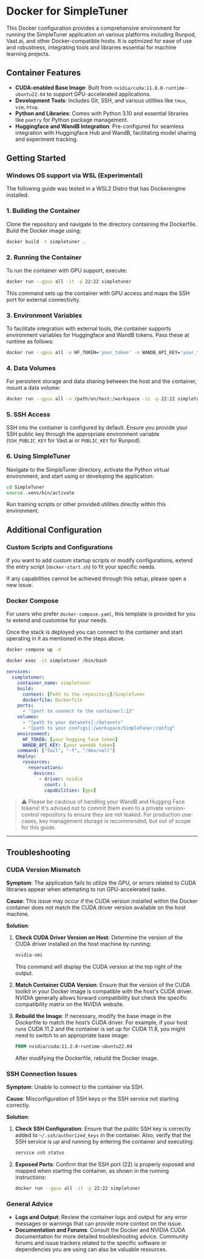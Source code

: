 # Docker for SimpleTuner

This Docker configuration provides a comprehensive environment for running the SimpleTuner application on various platforms including Runpod, Vast.ai, and other Docker-compatible hosts. It is optimized for ease of use and robustness, integrating tools and libraries essential for machine learning projects.

## Container Features

- **CUDA-enabled Base Image**: Built from `nvidia/cuda:11.8.0-runtime-ubuntu22.04` to support GPU-accelerated applications.
- **Development Tools**: Includes Git, SSH, and various utilities like `tmux`, `vim`, `htop`.
- **Python and Libraries**: Comes with Python 3.10 and essential libraries like `poetry` for Python package management.
- **Huggingface and WandB Integration**: Pre-configured for seamless integration with Huggingface Hub and WandB, facilitating model sharing and experiment tracking.

## Getting Started

### Windows OS support via WSL (Experimental)

The following guide was tested in a WSL2 Distro that has Dockerengine installed.


### 1. Building the Container

Clone the repository and navigate to the directory containing the Dockerfile. Build the Docker image using:

```bash
docker build -t simpletuner .
```

### 2. Running the Container

To run the container with GPU support, execute:

```bash
docker run --gpus all -it -p 22:22 simpletuner
```

This command sets up the container with GPU access and maps the SSH port for external connectivity.

### 3. Environment Variables

To facilitate integration with external tools, the container supports environment variables for Huggingface and WandB tokens. Pass these at runtime as follows:

```bash
docker run --gpus all -e HF_TOKEN='your_token' -e WANDB_API_KEY='your_token' -it -p 22:22 simpletuner
```

### 4. Data Volumes

For persistent storage and data sharing between the host and the container, mount a data volume:

```bash
docker run --gpus all -v /path/on/host:/workspace -it -p 22:22 simpletuner
```

### 5. SSH Access

SSH into the container is configured by default. Ensure you provide your SSH public key through the appropriate environment variable (`SSH_PUBLIC_KEY` for Vast.ai or `PUBLIC_KEY` for Runpod).

### 6. Using SimpleTuner

Navigate to the SimpleTuner directory, activate the Python virtual environment, and start using or developing the application:

```bash
cd SimpleTuner
source .venv/bin/activate
```

Run training scripts or other provided utilities directly within this environment.

## Additional Configuration

### Custom Scripts and Configurations

If you want to add custom startup scripts or modify configurations, extend the entry script (`docker-start.sh`) to fit your specific needs.

If any capabilities cannot be achieved through this setup, please open a new issue.

### Docker Compose

For users who prefer `docker-compose.yaml`, this template is provided for you to extend and customise for your needs.

Once the stack is deployed you can connect to the container and start operating in it as mentioned in the steps above.

```bash
docker compose up -d

docker exec -it simpletuner /bin/bash
```

```docker-compose.yaml
services:
  simpletuner:
    container_name: simpletuner
    build:
      context: [Path to the repository]/SimpleTuner
      dockerfile: Dockerfile
    ports:
      - "[port to connect to the container]:22"
    volumes:
      - "[path to your datasets]:/datasets"
      - "[path to your configs]:/workspace/SimpleTuner/config"
    environment:
      HF_TOKEN: [your hugging face token]
      WANDB_API_KEY: [your wanddb token]
    command: ["tail", "-f", "/dev/null"]
    deploy:
      resources:
        reservations:
          devices:
            - driver: nvidia
              count: 1
              capabilities: [gpu]
```

> ⚠️ Please be cautious of handling your WandB and Hugging Face tokens! It's advised not to commit them even to a private version-control repository to ensure they are not leaked. For production use-cases, key management storage is recommended, but out of scope for this guide.
---

## Troubleshooting

### CUDA Version Mismatch

**Symptom**: The application fails to utilize the GPU, or errors related to CUDA libraries appear when attempting to run GPU-accelerated tasks.

**Cause**: This issue may occur if the CUDA version installed within the Docker container does not match the CUDA driver version available on the host machine.

**Solution**:
1. **Check CUDA Driver Version on Host**: Determine the version of the CUDA driver installed on the host machine by running:
   ```bash
   nvidia-smi
   ```
   This command will display the CUDA version at the top right of the output.

2. **Match Container CUDA Version**: Ensure that the version of the CUDA toolkit in your Docker image is compatible with the host's CUDA driver. NVIDIA generally allows forward compatibility but check the specific compatibility matrix on the NVIDIA website.

3. **Rebuild the Image**: If necessary, modify the base image in the Dockerfile to match the host’s CUDA driver. For example, if your host runs CUDA 11.2 and the container is set up for CUDA 11.8, you might need to switch to an appropriate base image:
   ```Dockerfile
   FROM nvidia/cuda:11.2.0-runtime-ubuntu22.04
   ```
   After modifying the Dockerfile, rebuild the Docker image.

### SSH Connection Issues

**Symptom**: Unable to connect to the container via SSH.

**Cause**: Misconfiguration of SSH keys or the SSH service not starting correctly.

**Solution**:
1. **Check SSH Configuration**: Ensure that the public SSH key is correctly added to `~/.ssh/authorized_keys` in the container. Also, verify that the SSH service is up and running by entering the container and executing:
   ```bash
   service ssh status
   ```
2. **Exposed Ports**: Confirm that the SSH port (22) is properly exposed and mapped when starting the container, as shown in the running instructions:
   ```bash
   docker run --gpus all -it -p 22:22 simpletuner
   ```

### General Advice

- **Logs and Output**: Review the container logs and output for any error messages or warnings that can provide more context on the issue.
- **Documentation and Forums**: Consult the Docker and NVIDIA CUDA documentation for more detailed troubleshooting advice. Community forums and issue trackers related to the specific software or dependencies you are using can also be valuable resources.
